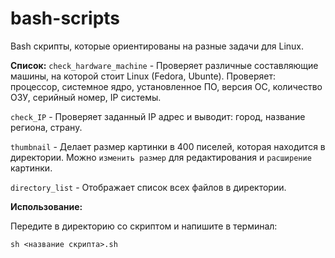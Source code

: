 # bash-scripts
Bash скрипты, которые ориентированы на разные задачи для Linux. 

**Список:**
```check_hardware_machine``` - Проверяет различные составляющие машины, на которой стоит Linux (Fedora, Ubunte). Проверяет: процессор, системное ядро, установленное ПО, версия ОС, количество ОЗУ, серийный номер, IP системы.

```check_IP``` - Проверяет заданный IP адрес и выводит: город, название региона, страну.

```thumbnail``` - Делает размер картинки в 400 писелей, которая находится в директории. Можно ```изменить размер``` для редактирования и ```расширение``` картинки.

```directory_list``` - Отображает список всех файлов в директории.

**Использование:**

Передите в директорию со скриптом и напишите в терминал:
```
sh <название скрипта>.sh
```
